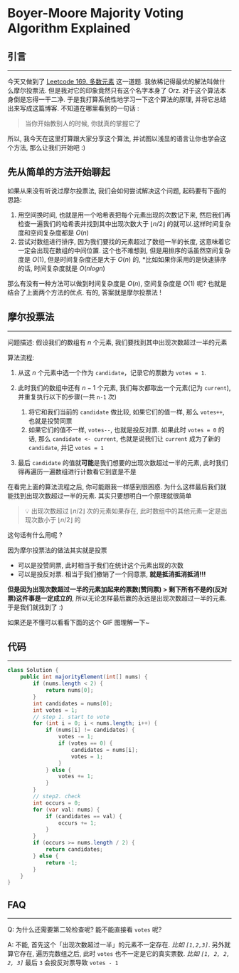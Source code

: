 # Boyer-Moore Majority Voting Algorithm Explained


## 引言

---

今天又做到了 [Leetcode 169. 多数元素](https://leetcode-cn.com/problems/majority-element/) 这一道题. 我依稀记得最优的解法叫做什么摩尔投票法. 但是我对它的印象竟然只有这个名字本身了 Orz. 对于这个算法本身倒是忘得一干二净. 于是我打算系统性地学习一下这个算法的原理, 并将它总结出来写成这篇博客. 不知道在哪里看到的一句话 :

>   当你开始教别人的时候, 你就真的掌握它了

所以, 我今天在这里打算跟大家分享这个算法, 并试图以浅显的语言让你也学会这个方法, 那么让我们开始吧 :)

## 先从简单的方法开始聊起

如果从来没有听说过摩尔投票法, 我们会如何尝试解决这个问题, 起码要有下面的思路:

1.   用空间换时间, 也就是用一个哈希表把每个元素出现的次数记下来, 然后我们再检查一遍我们的哈希表并找到其中出现次数大于 $\lfloor n/2\rfloor$ 的就可以.这样时间复杂度和空间复杂度都是 $O(n)$
2.   尝试对数组进行排序, 因为我们要找的元素超过了数组一半的长度, 这意味着它一定会出现在数组的中间位置. 这个也不难想到, 但是用排序的话虽然空间复杂度是 $O(1)$, 但是时间复杂度还是大于 $O(n)$ 的, *比如如果你采用的是快速排序的话, 时间复杂度就是 $O(nlogn)$

那么有没有一种方法可以做到时间复杂度是 $O(n)$, 空间复杂度是 $O(1)$ 呢? 也就是结合了上面两个方法的优点. 有的, 答案就是摩尔投票法 !

## 摩尔投票法

---

问题描述: 假设我们的数组有 $n$ 个元素, 我们要找到其中出现次数超过一半的元素



算法流程:

1.   从这 $n$ 个元素中选一个作为 `candidate`，记录它的票数为 `votes = 1`.
2.   此时我们的数组中还有 $n-1$ 个元素, 我们每次都取出一个元素(记为 `current`), 并重复执行以下的步骤(一共 `n-1` 次)
     1.   将它和我们当前的 `candidate` 做比较, 如果它们的值一样, 那么 `votes++`, 也就是投赞同票
     2.   如果它们的值不一样, `votes--`, 也就是投反对票. 如果此时 `votes = 0` 的话, 那么 `candidate <- current`, 也就是说我们让 `current` 成为了新的 `candidate`, 并记 `votes = 1`

3.   最后 `candidate` 的值就**可能**是我们想要的出现次数超过一半的元素, 此时我们得再遍历一遍数组进行计数看它到底是不是



在看完上面的算法流程之后, 你可能跟我一样感到很困惑. 为什么这样最后我们就能找到出现次数超过一半的元素. 其实只要想明白一个原理就很简单

>   💡 出现次数超过 $\lfloor n/2\rfloor$ 次的元素如果存在, 此时数组中的其他元素一定是出现次数小于 $\lfloor n/2\rfloor$ 的

这句话有什么用呢 ?

因为摩尔投票法的做法其实就是投票

-   可以是投赞同票, 此时相当于我们在统计这个元素出现的次数
-   可以是投反对票. 相当于我们撤销了一个同意票, **就是抵消抵消抵消!!!**

**但是因为出现次数超过一半的元素加起来的票数(赞同票) > 剩下所有不是的(反对票)这件事是一定成立的**, 所以无论怎样最后赢的永远是出现次数超过一半的元素. 于是我们就找到了 :)



如果还是不懂可以看看下面的这个 GIF 图理解一下~



## 代码

---

```java
class Solution {
    public int majorityElement(int[] nums) {
        if (nums.length < 2) {
            return nums[0]; 
        }
        int candidates = nums[0];
        int votes = 1;
        // step 1. start to vote
        for (int i = 0; i < nums.length; i++) {
            if (nums[i] != candidates) {
                votes -= 1;
                if (votes == 0) {
                    candidates = nums[i];
                    votes = 1;
                }
            } else {
                votes += 1;
            }
        }
        // step2. check
        int occurs = 0;
        for (var val: nums) {
            if (candidates == val) {
                occurs += 1;
            }
        }
        if (occurs >= nums.length / 2) {
            return candidates;
        } else {
            return -1;
        }
    }
}
```

## FAQ

---

Q: 为什么还需要第二轮检查呢? 能不能直接看 `votes` 呢?

A: 不能, 首先这个「出现次数超过一半」的元素不一定存在. *比如 `[1,2,3]`*. 另外就算它存在, 遍历完数组之后, 此时 `votes` 也不一定是它的真实票数. *比如 `[1, 2, 2, 2, 3]`* 最后 `3` 会投反对票导致 `votes - 1`


